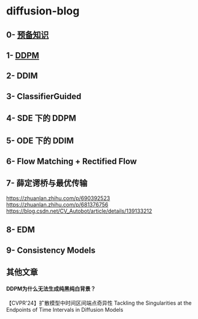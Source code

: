 # diffusion-blog
## 0- [预备知识](./Preliminaries.md)

## 1- [DDPM](./DDPM.md)

## 2- DDIM

## 3- ClassifierGuided

## 4- SDE 下的 DDPM

## 5- ODE 下的 DDIM

## 6- Flow Matching + Rectified Flow

## 7- 薛定谔桥与最优传输
https://zhuanlan.zhihu.com/p/690392523  
https://zhuanlan.zhihu.com/p/681376756  
https://blog.csdn.net/CV_Autobot/article/details/139133212  

## 8- EDM

## 9- Consistency Models

## 其他文章
#### DDPM为什么无法生成纯黑纯白背景？
【CVPR'24】扩散模型中时间区间端点奇异性
Tackling the Singularities at the Endpoints of Time Intervals in Diffusion Models